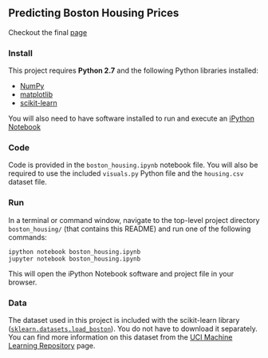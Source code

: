 ## Predicting Boston Housing Prices

Checkout the final [page](https://t-lanigan.github.io/boston-housing-price-prediction/)

### Install

This project requires **Python 2.7** and the following Python libraries installed:

- [NumPy](http://www.numpy.org/)
- [matplotlib](http://matplotlib.org/)
- [scikit-learn](http://scikit-learn.org/stable/)

You will also need to have software installed to run and execute an [iPython Notebook](http://ipython.org/notebook.html)


### Code

Code is provided in the `boston_housing.ipynb` notebook file. You will also be required to use the included `visuals.py` Python file and the `housing.csv` dataset file.

### Run

In a terminal or command window, navigate to the top-level project directory `boston_housing/` (that contains this README) and run one of the following commands:

```ipython notebook boston_housing.ipynb```  
```jupyter notebook boston_housing.ipynb```

This will open the iPython Notebook software and project file in your browser.

### Data

The dataset used in this project is included with the scikit-learn library ([`sklearn.datasets.load_boston`](http://scikit-learn.org/stable/modules/generated/sklearn.datasets.load_boston.html#sklearn.datasets.load_boston)). You do not have to download it separately. You can find more information on this dataset from the [UCI Machine Learning Repository](https://archive.ics.uci.edu/ml/datasets/Housing) page.
